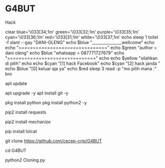 # G4BUT
Hack


clear
blue='\033[34;1m'
green='\033[32;1m'
purple='\033[35;1m'
 cyan='\033[36;1m'
red='\033[31;1m'
white='\033[37;1m'
echo
sleep 1
toilet -f slant --gay "DANI-OLENG"
echo   $blue "_______________wellcome"
echo
echo "==============================="
echo $green "author     = dani oleng"
echo $blue  "whatsapp   = 087771727679"
echo "==============================="
echo
echo $yellow "silahkan di pilih"
echo
echo $cyan "[1] hack Facebook"
echo $cyan "[2] hack janda "
echo $blue "[0] keluar aja ya"
echo $red
sleep 3
read -p "mo pilih mana :" bro






apt update

 apt upgrade -y
apt install git -y

 pkg install python
pkg install python2 -y

 pip2 install requests

 pip2 install mechanize

 pip install lolcat

 git clone https://github.com/cecep-crip/G4BUT

cd G4BUT

python2 Cloning.py
